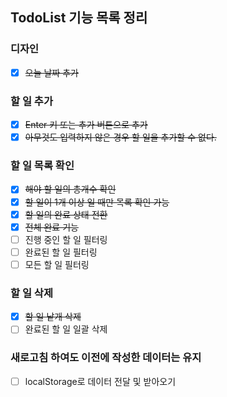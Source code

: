 ## TodoList 기능 목록 정리

### 디자인

- [x] <s>오늘 날짜 추가</s>

### 할 일 추가

- [x] <s>Enter 키 또는 추가 버튼으로 추가</s>
- [x] <s>아무것도 입력하지 않은 경우 할 일을 추가할 수 없다.</s>

### 할 일 목록 확인

- [x] <s>해야 할 일의 총개수 확인</s>
- [x] <s>할 일이 1개 이상 일 때만 목록 확인 가능</s>
- [x] <s>할 일의 완료 상태 전환</s>
- [x] <s>전체 완료 기능</s>
- [ ] 진행 중인 할 일 필터링
- [ ] 완료된 할 일 필터링
- [ ] 모든 할 일 필터링

### 할 일 삭제

- [x] <s>할 일 낱개 삭제</s>
- [ ] 완료된 할 일 일괄 삭제

### 새로고침 하여도 이전에 작성한 데이터는 유지

- [ ] localStorage로 데이터 전달 및 받아오기
